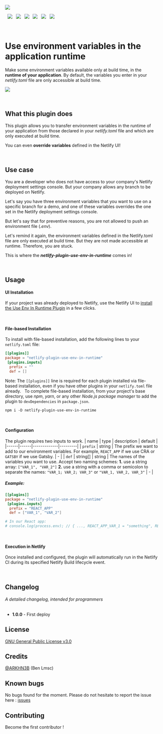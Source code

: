 ![](https://github.com/ARKHN3B/netlify-plugin-use-env-in-runtime/blob/main/assets/img/promotional-banner.png)

&nbsp;
![](https://img.shields.io/badge/build-success-success) &nbsp;
![](https://img.shields.io/badge/tests-100%25-success) &nbsp;
![](https://img.shields.io/npm/dw/netlify-plugin-use-env-in-runtime) &nbsp;
![](https://img.shields.io/github/issues/arkhn3b/netlify-plugin-use-env-in-runtime) &nbsp;
![](https://img.shields.io/github/license/arkhn3b/netlify-plugin-use-env-in-runtime) &nbsp;
![](https://img.shields.io/github/stars/arkhn3b/netlify-plugin-use-env-in-runtime?style=social)

&nbsp;
&nbsp;
# Use environment variables in the application runtime

Make some environment variables available only at build time, in the **runtime of your application**.
By default, the variables you enter in your *netlify.toml* file are only accessible at build time.

[![](https://www.netlify.com/img/deploy/button.svg)](
https://app.netlify.com/start/deploy?repository=https://github.com/ARKHN3B/netlify-plugin-use-env-in-runtime
)

&nbsp;
## What this plugin does

This plugin allows you to transfer environment variables in the runtime of your application from those declared in your *netlify.toml* file and which are only executed at build time.

You can even **override variables** defined in the Netlify UI!

&nbsp;
## Use case

You are a developer who does not have access to your company's Netlify deployment settings console. But your company allows any branch to be deployed on Netlify.

Let's say you have three environment variables that you want to use on a specific branch for a demo, and one of these variables overrides the one set in the Netlify deployment settings console.

But let's say that for preventive reasons, you are not allowed to push an environment file (*.env*).

Let's remind it again, the environment variables defined in the Netlify.toml file are only executed at build time. But they are not made accessible at runtime. Therefore, you are stuck.

This is where the ***netlify-plugin-use-env-in-runtime*** comes in!

&nbsp;
## Usage
#### UI Installation
If your project was already deployed to Netlify, use the Netlify UI to [install the Use Env In Runtime Plugin](https://app.netlify.com/plugins/{use-env-in-runtime}/install) in a few clicks.

&nbsp;
#### File-based Installation
To install with file-based installation, add the following lines to your `netlify.toml` file:
```toml
[[plugins]]  
package = "netlify-plugin-use-env-in-runtime"  
 [plugins.inputs]  
  prefix = ""  
  def = []
```
Note: The `[[plugins]]` line is required for each plugin installed via file-based installation, even if you have other plugins in your `netlify.toml` file already.
&nbsp;
To complete file-based installation, from your project's base directory, use *npm*, *yarn*, or any other *Node.js package manager* to add the plugin to `devDependencies` in `package.json`.
```
npm i -D netlify-plugin-use-env-in-runtime
```

&nbsp;
#### Configuration
The plugin requires two inputs to work.
| name | type | description | default |
|------|------|-------------|---------|
| `prefix` | string | The prefix we want to add to our environment variables. For example, `REACT_APP` if we use CRA or `GATSBY` if we use Gatsby. | - |
| `def` | string[] \| string | The names of the variables you want to use. Accept two naming schemes:  **1.** use a string array: `["VAR_1", "VAR_2"]` **2.** use a string with a comma or semicolon to separate the names: `"VAR_1; VAR_2; VAR_3"` or `"VAR_1, VAR_2, VAR_3"`  | - |

##### *Example:*
```toml
[[plugins]]  
package = "netlify-plugin-use-env-in-runtime"  
 [plugins.inputs]  
  prefix = "REACT_APP"  
  def = ["VAR_1", "VAR_2"]

# In our React app:
# console.log(process.env); // { ..., REACT_APP_VAR_1 = "something", REACT_APP_VAR_2 = "something else" }
```

&nbsp;
#### Execution in Netlify
Once installed and configured, the plugin will automatically run in the Netlify CI during its specified Netlify Build lifecycle event.

&nbsp;
## Changelog
###### A detailed changelog, intended for programmers
- **1.0.0** - First deploy

## License
[GNU General Public License v3.0](https://github.com/ARKHN3B/netlify-plugin-use-env-in-runtime/blob/main/LICENSE)

## Credits
[@ARKHN3B](https://github.com/ARKHN3B) (Ben Lmsc)

## Known bugs
No bugs found for the moment. Please do not hesitate to report the issue here : [issues](https://github.com/ARKHN3B/netlify-plugin-use-env-in-runtime/issues)

## Contributing
Become the first contributor ! 

